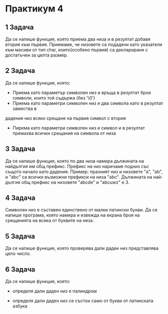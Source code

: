 # Практикум 4

## **1 Задача**

Да се напише функция, която приема два низа и в резултат добавя втория към първия. Приемаме, че низовете са подадени като указатели към масиви от тип char, които(особено първия) са декларирани с достатъчен за целта размер.

## **2 Задача**

Да се напише функция, която:

- Приема като параметър символен низ и връща в резултат броя символи, които той съдържа (без &#39;\0&#39;)
- Приема като параметри символен низ и два символа като в резултат замества в

дадения низ всяко срещане на първия символ с втория

- Пирема като параметри символен низ и символ и в резултат премахва всички срещания на символа от низа

## **3 Задача**

Да се напише функция, която по два низа намира дължината на найдългия им общ префикс. Префикс на низ наричаме подниз със същото начало като дадения. Пример: празният низ и низовете &quot;a&quot;, &quot;ab&quot;, и &quot;abc&quot; са всички възможни префикси на низа &quot;abc&quot;. Дължината на най-дългия общ префикс на низовете &quot;abcde&quot; и &quot;abcuwz&quot; е 3.

## **4 Задача**

Символен низ е съставен единствено от малки латински букви. Да се напише програма, която намира и извежда на екрана броя на срещанията на всяка от буквите на низа.

## **5 Задача**

Да се напише функция, която проверява дали даден низ представлява цяло число.


## **6 Задача**

Да се напише функция, която:

- определя дали даден низ е палиндром

- определя дали даден низ се състои само от букви от латинската азбука
